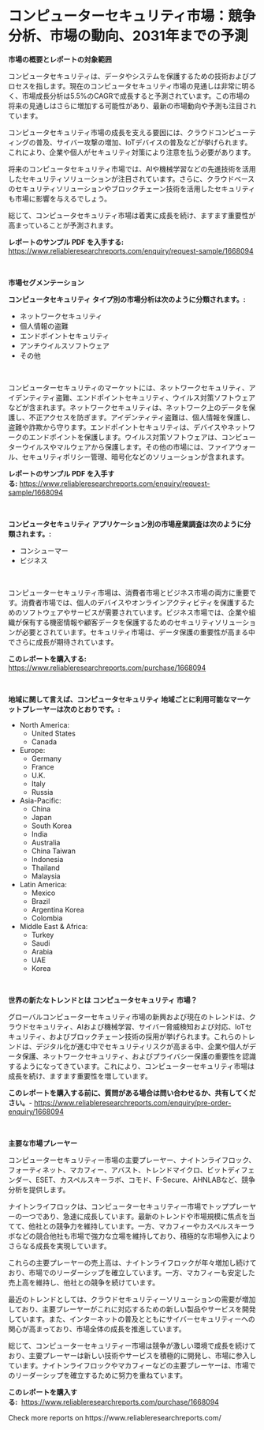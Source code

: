<p><h1>コンピューターセキュリティ市場：競争分析、市場の動向、2031年までの予測</h1></p><p><strong>市場の概要とレポートの対象範囲</strong></p>
<p><p>コンピュータセキュリティは、データやシステムを保護するための技術およびプロセスを指します。現在のコンピュータセキュリティ市場の見通しは非常に明るく、市場成長分析は5.5%のCAGRで成長すると予測されています。この市場の将来の見通しはさらに増加する可能性があり、最新の市場動向や予測も注目されています。</p><p>コンピュータセキュリティ市場の成長を支える要因には、クラウドコンピューティングの普及、サイバー攻撃の増加、IoTデバイスの普及などが挙げられます。これにより、企業や個人がセキュリティ対策により注意を払う必要があります。</p><p>将来のコンピュータセキュリティ市場では、AIや機械学習などの先進技術を活用したセキュリティソリューションが注目されています。さらに、クラウドベースのセキュリティソリューションやブロックチェーン技術を活用したセキュリティも市場に影響を与えるでしょう。</p><p>総じて、コンピュータセキュリティ市場は着実に成長を続け、ますます重要性が高まっていることが予測されます。</p></p>
<p><strong>レポートのサンプル PDF を入手する:</strong> <a href="https://www.reliableresearchreports.com/enquiry/request-sample/1668094">https://www.reliableresearchreports.com/enquiry/request-sample/1668094</a></p>
<p>&nbsp;</p>
<p><strong>市場セグメンテーション</strong></p>
<p><strong>コンピュータセキュリティ タイプ別の市場分析は次のように分類されます。:</strong></p>
<p><ul><li>ネットワークセキュリティ</li><li>個人情報の盗難</li><li>エンドポイントセキュリティ</li><li>アンチウイルスソフトウェア</li><li>その他</li></ul></p>
<p>&nbsp;</p>
<p><p>コンピューターセキュリティのマーケットには、ネットワークセキュリティ、アイデンティティ盗難、エンドポイントセキュリティ、ウイルス対策ソフトウェアなどが含まれます。ネットワークセキュリティは、ネットワーク上のデータを保護し、不正アクセスを防ぎます。アイデンティティ盗難は、個人情報を保護し、盗難や詐欺から守ります。エンドポイントセキュリティは、デバイスやネットワークのエンドポイントを保護します。ウイルス対策ソフトウェアは、コンピューターウイルスやマルウェアから保護します。その他の市場には、ファイアウォール、セキュリティポリシー管理、暗号化などのソリューションが含まれます。</p></p>
<p><strong>レポートのサンプル PDF を入手する:</strong>&nbsp;<a href="https://www.reliableresearchreports.com/enquiry/request-sample/1668094">https://www.reliableresearchreports.com/enquiry/request-sample/1668094</a></p>
<p>&nbsp;</p>
<p><strong> コンピュータセキュリティ アプリケーション別の市場産業調査は次のように分類されます。:</strong></p>
<p><ul><li>コンシューマー</li><li>ビジネス</li></ul></p>
<p>&nbsp;</p>
<p><p>コンピューターセキュリティ市場は、消費者市場とビジネス市場の両方に重要です。消費者市場では、個人のデバイスやオンラインアクティビティを保護するためのソフトウェアやサービスが需要されています。ビジネス市場では、企業や組織が保有する機密情報や顧客データを保護するためのセキュリティソリューションが必要とされています。セキュリティ市場は、データ保護の重要性が高まる中でさらに成長が期待されています。</p></p>
<p><strong>このレポートを購入する:</strong>&nbsp; <a href="https://www.reliableresearchreports.com/purchase/1668094">https://www.reliableresearchreports.com/purchase/1668094</a></p>
<p>&nbsp;</p>
<p><strong>地域に関して言えば、コンピュータセキュリティ 地域ごとに利用可能なマーケットプレーヤーは次のとおりです。:</strong></p>
<p><ul>
    <li>
        North America:
        <ul>
            <li>United States</li>
            <li>Canada</li>
        </ul>
    </li>
    <li>
        Europe:
        <ul>
            <li>Germany</li>
            <li>France</li>
            <li>U.K.</li>
            <li>Italy</li>
            <li>Russia</li>
        </ul>
    </li>
    <li>
        Asia-Pacific:
        <ul>
            <li>China</li>
            <li>Japan</li>
            <li>South Korea</li>
            <li>India</li>
            <li>Australia</li>
            <li>China Taiwan</li>
            <li>Indonesia</li>
            <li>Thailand</li>
            <li>Malaysia</li>
        </ul>
    </li>
    <li>
        Latin America:
        <ul>
            <li>Mexico</li>
            <li>Brazil</li>
            <li>Argentina Korea</li>
            <li>Colombia</li>
        </ul>
    </li>
    <li>
        Middle East & Africa:
        <ul>
            <li>Turkey</li>
            <li>Saudi</li>
            <li>Arabia</li>
            <li>UAE</li>
            <li>Korea</li>
        </ul>
    </li>
    </ul></p>
<p>&nbsp;</p>
<p><strong>世界の新たなトレンドとは コンピュータセキュリティ 市場？</strong></p>
<p><p>グローバルコンピューターセキュリティ市場の新興および現在のトレンドは、クラウドセキュリティ、AIおよび機械学習、サイバー脅威検知および対応、IoTセキュリティ、およびブロックチェーン技術の採用が挙げられます。これらのトレンドは、デジタル化が進む中でセキュリティリスクが高まる中、企業や個人がデータ保護、ネットワークセキュリティ、およびプライバシー保護の重要性を認識するようになってきています。これにより、コンピューターセキュリティ市場は成長を続け、ますます重要性を増しています。</p></p>
<p><strong>このレポートを購入する前に、質問がある場合は問い合わせるか、共有してください。</strong>- <a href="https://www.reliableresearchreports.com/enquiry/pre-order-enquiry/1668094">https://www.reliableresearchreports.com/enquiry/pre-order-enquiry/1668094</a></p>
<p>&nbsp;</p>
<p><strong>主要な市場プレーヤー</strong></p>
<p><p>コンピューターセキュリティー市場の主要プレーヤー、ナイトンライフロック、フォーティネット、マカフィー、アバスト、トレンドマイクロ、ビットディフェンダー、ESET、カスペルスキーラボ、コモド、F-Secure、AHNLABなど、競争分析を提供します。</p><p>ナイトンライフロックは、コンピューターセキュリティー市場でトッププレーヤーの一つであり、急速に成長しています。最新のトレンドや市場規模に焦点を当てて、他社との競争力を維持しています。一方、マカフィーやカスペルスキーラボなどの競合他社も市場で強力な立場を維持しており、積極的な市場参入によりさらなる成長を実現しています。</p><p>これらの主要プレーヤーの売上高は、ナイトンライフロックが年々増加し続けており、市場でのリーダーシップを確立しています。一方、マカフィーも安定した売上高を維持し、他社との競争を続けています。</p><p>最近のトレンドとしては、クラウドセキュリティーソリューションの需要が増加しており、主要プレーヤーがこれに対応するための新しい製品やサービスを開発しています。また、インターネットの普及とともにサイバーセキュリティーへの関心が高まっており、市場全体の成長を推進しています。</p><p>総じて、コンピューターセキュリティー市場は競争が激しい環境で成長を続けており、主要プレーヤーは新しい技術やサービスを積極的に開発し、市場に参入しています。ナイトンライフロックやマカフィーなどの主要プレーヤーは、市場でのリーダーシップを確立するために努力を重ねています。</p></p>
<p><strong>このレポートを購入する:</strong>&nbsp;&nbsp;<a href="https://www.reliableresearchreports.com/purchase/1668094">https://www.reliableresearchreports.com/purchase/1668094</a></p>
<p>Check more reports on https://www.reliableresearchreports.com/</p>